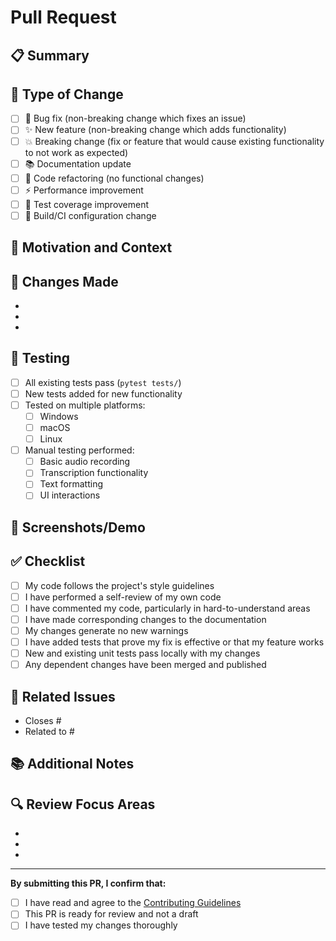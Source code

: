 # Pull Request

## 📋 Summary
<!-- Provide a brief summary of your changes -->

## 🔧 Type of Change
<!-- Mark the relevant option with an "x" -->
- [ ] 🐛 Bug fix (non-breaking change which fixes an issue)
- [ ] ✨ New feature (non-breaking change which adds functionality)
- [ ] 💥 Breaking change (fix or feature that would cause existing functionality to not work as expected)
- [ ] 📚 Documentation update
- [ ] 🧹 Code refactoring (no functional changes)
- [ ] ⚡ Performance improvement
- [ ] 🧪 Test coverage improvement
- [ ] 🔧 Build/CI configuration change

## 🎯 Motivation and Context
<!-- Why is this change required? What problem does it solve? -->
<!-- Link to any related issues: Closes #123, Fixes #456 -->

## 📝 Changes Made
<!-- Describe the changes in detail -->
- 
- 
- 

## 🧪 Testing
<!-- Describe the tests you ran to verify your changes -->
- [ ] All existing tests pass (`pytest tests/`)
- [ ] New tests added for new functionality
- [ ] Tested on multiple platforms:
  - [ ] Windows
  - [ ] macOS
  - [ ] Linux
- [ ] Manual testing performed:
  - [ ] Basic audio recording
  - [ ] Transcription functionality
  - [ ] Text formatting
  - [ ] UI interactions

## 📸 Screenshots/Demo
<!-- If applicable, add screenshots or demo videos -->

## ✅ Checklist
<!-- Mark completed items with an "x" -->
- [ ] My code follows the project's style guidelines
- [ ] I have performed a self-review of my own code
- [ ] I have commented my code, particularly in hard-to-understand areas
- [ ] I have made corresponding changes to the documentation
- [ ] My changes generate no new warnings
- [ ] I have added tests that prove my fix is effective or that my feature works
- [ ] New and existing unit tests pass locally with my changes
- [ ] Any dependent changes have been merged and published

## 🔗 Related Issues
<!-- Link any related issues -->
- Closes #
- Related to #

## 📚 Additional Notes
<!-- Add any additional notes, considerations, or context -->

## 🔍 Review Focus Areas
<!-- What should reviewers pay special attention to? -->
- 
- 
- 

---

**By submitting this PR, I confirm that:**
- [ ] I have read and agree to the [Contributing Guidelines](../CONTRIBUTING.md)
- [ ] This PR is ready for review and not a draft
- [ ] I have tested my changes thoroughly